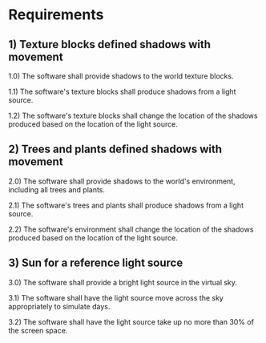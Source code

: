 # Requirements 

## 1) Texture blocks defined shadows with movement

1.0) The software shall provide shadows to the world texture blocks.

1.1) The software's texture blocks shall produce shadows from a light source.

1.2) The software's texture blocks shall change the location of the shadows produced based on the location of the light source.

## 2) Trees and plants defined shadows with movement

2.0) The software shall provide shadows to the world's environment, including all trees and plants.

2.1) The software's trees and plants shall produce shadows from a light source.

2.2) The software's environment shall change the location of the shadows produced based on the location of the light source.

## 3) Sun for a reference light source

3.0) The software shall provide a bright light source in the virtual sky.

3.1) The software shall have the light source move across the sky appropriately to simulate days.

3.2) The software shall have the light source take up no more than 30% of the screen space.
